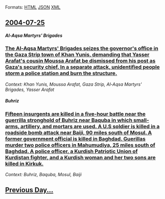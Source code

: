 
Formats: [HTML](2004/07/25/index.html)  [JSON](2004/07/25/index.json)  [XML](2004/07/25/index.xml)  

## [2004-07-25](/news/2004/07/25/index.md)

##### Al-Aqsa Martyrs' Brigades
### [ The Al-Aqsa Martyrs' Brigades seizes the governor's office in the Gaza Strip town of Khan Yunis, demanding that Yasser Arafat's cousin Moussa Arafat be dismissed from his post as Gaza's security chief. In a separate attack, unidentified people storm a police station and burn the structure. ](/news/2004/07/25/the-al-aqsa-martyrs-brigades-seizes-the-governor-s-office-in-the-gaza-strip-town-of-khan-yunis-demanding-that-yasser-arafat-s-cousin-mous.md)
_Context: Khan Yunis, Moussa Arafat, Gaza Strip, Al-Aqsa Martyrs' Brigades, Yasser Arafat_

##### Buhriz
### [ Fifteen insurgents are killed in a five-hour battle near the guerrilla stronghold of Buhriz near Baquba in which small-arms, artillery, and mortars are used. A U.S soldier is killed in a roadside bomb attack near Baiji, 90 miles south of Mosul. A former government official is killed in Baghdad. Guerillas murder two police officers in Mahumudiya, 25 miles south of Baghdad. A police officer, a Kurdish Patriotic Union of Kurdistan fighter, and a Kurdish woman and her two sons are killed in Kirkuk. ](/news/2004/07/25/fifteen-insurgents-are-killed-in-a-five-hour-battle-near-the-guerrilla-stronghold-of-buhriz-near-baquba-in-which-small-arms-artillery-and.md)
_Context: Buhriz, Baquba, Mosul, Baiji_

## [Previous Day...](/news/2004/07/24/index.md)

